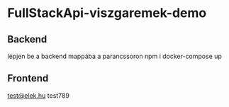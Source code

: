 # FullStackApi-viszgaremek-demo

## Backend
lépjen be a backend mappába a parancssoron
npm i
docker-compose up

## Frontend
test@elek.hu
test789

